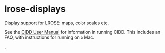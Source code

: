 # lrose-displays

Display support for LROSE: maps, color scales etc.

See the [CIDD User Manual](https://htmlpreview.github.io/?https://raw.githubusercontent.com/NCAR/lrose-displays/master/docs/cidd_user_manual/CIDD_manual.html) for information in running CIDD. This includes an FAQ, with instructions for running on a Mac.

.


